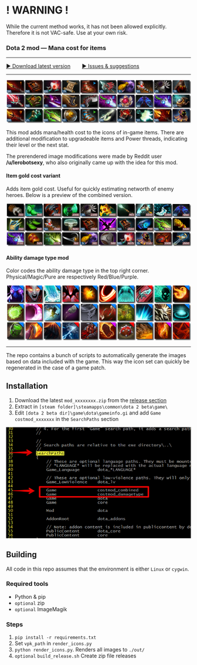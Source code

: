 # ! WARNING !

While the current method works, it has not been allowed explicitly.
Therefore it is not VAC-safe. Use at your own risk.

### Dota 2 mod — Mana cost for items
----
[▶ Download latest version](https://github.com/rossengeorgiev/dota2mod_manacost/releases)
&nbsp;&nbsp;&nbsp;&nbsp;&nbsp;&nbsp;
[▶ Issues & suggestions](https://github.com/rossengeorgiev/dota2mod_manacost/issues)

----

![Item manacost showcase](showcase_items_manacost.png "Item mana cost showcase")

This mod adds mana/health cost to the icons of in-game items.
There are additional modification to upgradeable items and Power threads, indicating their level or the next stat.

The prerendered image modifications were made by Reddit user **/u/lerobotsexy**, who also originally came up with the idea for this mod.


#### Item gold cost variant

Adds item gold cost. Useful for quickly estimating networth of enemy heroes. Below is a preview of the combined version.

![Item manacost showcase](showcase_items_combined.png "Item gold cost showcase")


#### Ability damage type mod

Color codes the ability damage type in the top right corner. Physical/Magic/Pure are respectively Red/Blue/Purple.

![Spellicons showcase](showcase_spellicons.png "Spellicons showcase")

----

The repo contains a bunch of scripts to automatically generate the images based on data included with the game.
This way the icon set can quickly be regenerated in the case of a game patch.

## Installation

1. Download the latest `mod_xxxxxxxx.zip` from the [release section](https://github.com/rossengeorgiev/dota2mod_manacost/releases)
2. Extract in `[steam folder]\steamapps\common\dota 2 beta\game\`
3. Edit `[dota 2 beta dir]\game\dota\gameinfo.gi` and add `Game costmod_xxxxxxx` in the `SearchPaths` section

![Editing gameinfo.gi](gameinfo_edit.png "Editing gameinfo.gi")

## Building

All code in this repo assumes that the environment is either `Linux` or `cygwin`.

### Required tools
* Python & pip
* `optional` zip
* `optional` ImageMagik

### Steps
1. `pip install -r requirements.txt`
2. Set `vpk_path` in `render_icons.py`
3. `python render_icons.py`. Renders all images to `./out/`
4. `optional` `build_release.sh` Create zip file releases

